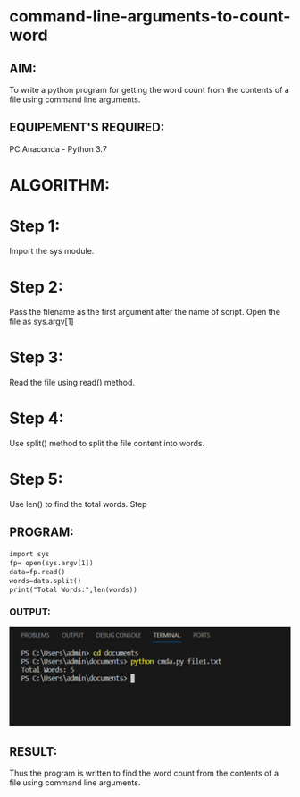 # command-line-arguments-to-count-word
## AIM:
To write a python program for getting the word count from the contents of a file using command line arguments.
## EQUIPEMENT'S REQUIRED: 
PC
Anaconda - Python 3.7
# ALGORITHM:
# Step 1:
Import the sys module.
# Step 2:
Pass the filename as the first argument after the name of script. Open the file as
sys.argv[1]
# Step 3:
Read the file using read() method.
# Step 4:
Use split() method to split the file content into words.
# Step 5:
Use len() to find the total words.
Step

## PROGRAM:
```
import sys
fp= open(sys.argv[1])
data=fp.read()
words=data.split()
print("Total Words:",len(words))
```
### OUTPUT:

![Alt text](image.png)

## RESULT:
Thus the program is written to find the word count from the contents of a file using command line arguments.
